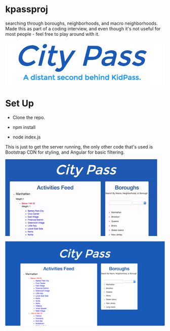 # kpassproj
searching through boroughs, neighborhoods, and macro neighborhoods. Made this as part of a coding interview, and even though it's not useful for most people - feel free to play around with it.

![Alt Text](https://github.com/adgreen93/kpassproj/raw/master/public/img/3.png)

# Set Up

* Clone the repo. 

* npm install 

* node index.js

This is just to get the server running, the only other code that's used is Bootstrap CDN for styling, and Angular for basic filtering.

![Alt Text](https://github.com/adgreen93/kpassproj/raw/master/public/img/2.gif)

![Alt Text](https://github.com/adgreen93/kpassproj/raw/master/public/img/1.png)



